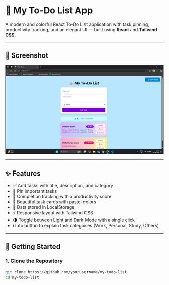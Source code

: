 # 📝 My To-Do List App

A modern and colorful React To-Do List application with task pinning, productivity tracking, and an elegant UI — built using **React** and **Tailwind CSS**.

---

## 📸 Screenshot

![App Preview](./Screenshot.png)

---

## ✨ Features

- ✅ Add tasks with title, description, and category
- 📌 Pin important tasks
- 🧠 Completion tracking with a productivity score
- 🎨 Beautiful task cards with pastel colors
- 💾 Data stored in LocalStorage
- ⚡ Responsive layout with Tailwind CSS
- 🌗 Toggle between Light and Dark Mode with a single click
- ℹ️ Info button to explain task categories (Work, Personal, Study, Others)
  
---

## 🚀 Getting Started

### 1. Clone the Repository

```bash
git clone https://github.com/yourusername/my-todo-list
cd my-todo-list
